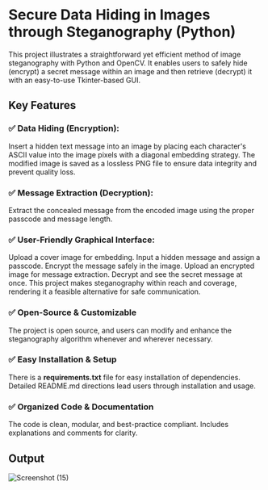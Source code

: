 # Secure Data Hiding in Images through Steganography (Python)
This project illustrates a straightforward yet efficient method of image steganography with Python and OpenCV. It enables users to safely hide (encrypt) a secret message within an image and then retrieve (decrypt) it with an easy-to-use Tkinter-based GUI.

## Key Features 
### ✅ Data Hiding (Encryption):

Insert a hidden text message into an image by placing each character's ASCII value into the image pixels with a diagonal embedding strategy.
The modified image is saved as a lossless PNG file to ensure data integrity and prevent quality loss.
### ✅ Message Extraction (Decryption):

Extract the concealed message from the encoded image using the proper passcode and message length.
### ✅ User-Friendly Graphical Interface:

Upload a cover image for embedding.
Input a hidden message and assign a passcode. Encrypt the message safely in the image. Upload an encrypted image for message extraction. Decrypt and see the secret message at once. This project makes steganography within reach and coverage, rendering it a feasible alternative for safe communication.

### ✅ Open-Source & Customizable
The project is open source, and users can modify and enhance the steganography algorithm whenever and wherever necessary.

### ✅ Easy Installation & Setup
There is a **requirements.txt** file for easy installation of dependencies.
Detailed README.md directions lead users through installation and usage.

### ✅ Organized Code & Documentation
The code is clean, modular, and best-practice compliant. Includes explanations and comments for clarity.


## Output

![Screenshot (15)](https://github.com/user-attachments/assets/1b2d0477-768a-40ae-9d19-a5f89b0571c2)
